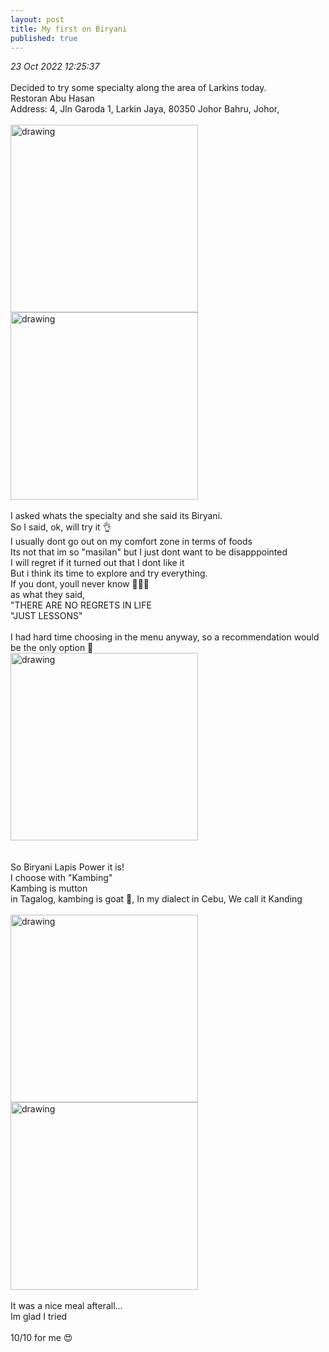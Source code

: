 ```yaml
---
layout: post
title: My first on Biryani
published: true
---
```

_23 Oct 2022 12:25:37_
<br>
<br>
Decided to try some specialty along the area of Larkins today.
<br>
Restoran Abu Hasan 
<br>
Address: 4, Jln Garoda 1, Larkin Jaya, 80350 Johor Bahru, Johor,
<br>
<br>
<img src="https://drive.google.com/uc?export=view&id=1UVt9wqHlrGkjCDvVPyaD31urva3yH-vl" alt="drawing" width="300"/><img src="https://drive.google.com/uc?export=view&id=1PIhbe2h7bhDgLycxcwa0QGfaLpOPSue0" alt="drawing" width="300"/>
<br>
<br>
I asked whats the specialty and she said its Biryani.
<br>
So I said, ok, will try it 👌
<br>
I usually dont go out on my comfort zone in terms of foods 
<br>
Its not that im so "masilan" but I just dont want to be disapppointed
<br>
I will regret if it turned out that I dont like it
<br>
But i think its time to explore and try everything.
<br>
If you dont, youll never know 🤷🏻‍♀️
<br>
as what they said, 
<br>
"THERE ARE NO REGRETS IN LIFE
<br>
"JUST LESSONS"
<br>
<br>
I had  hard time choosing in the menu anyway, so a recommendation would be the only option 🤣
<br>
<img src="https://drive.google.com/uc?export=view&id=1_ehm1pgSLy61YhK_jLyoU_uVzLLNlIwA" alt="drawing" width="300"/>
<br>
<br>
<br>
So Biryani Lapis Power it is!
<br>
I choose with "Kambing"
<br>
Kambing is mutton
<br>
in Tagalog, kambing is goat 🐐, In my dialect in Cebu, We call it Kanding
<br>
<br>
<img src="https://drive.google.com/uc?export=view&id=1bvpKzsN6i7qlVG_JlwLmzISu4ThqbPZ3" alt="drawing" width="300"/> <img src="https://drive.google.com/uc?export=view&id=1UqXZZn3uzpBxufsA7UsUaYXhcraYDcM0" alt="drawing" width="300"/>
<br>
<br>
It was a nice meal afterall... 
<br>
Im glad I tried 
<br>
<br>
10/10  for me 😍

